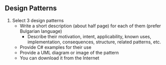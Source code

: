 ## Design Patterns

1. Select 3 design patterns
    * Write a short description (about half page) for each of them (prefer Bulgarian language)
        * Describe their motivation, intent, applicability, known uses, implementation, consequences, structure, related patterns, etc.
    * Provide C# examples for their use
    * Provide a UML diagram or image of the pattern
    * You can download it from the Internet